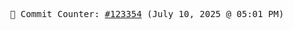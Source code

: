 <p align="center">
    <samp>
        📮 Commit Counter: <a href="https://github.com/Javascript-void0/Javascript-void0/commits/main">#123354</a> (July 10, 2025 @ 05:01 PM)
    </samp>
</p>